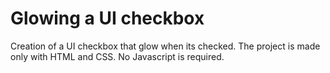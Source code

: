 # Glowing a UI checkbox

Creation of a UI checkbox that glow when its checked. The project is made only with HTML and CSS. No Javascript is required.
